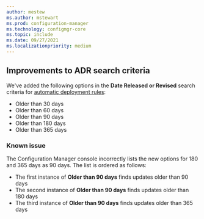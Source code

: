 ```yaml
---
author: mestew
ms.author: mstewart
ms.prod: configuration-manager
ms.technology: configmgr-core
ms.topic: include
ms.date: 09/27/2021
ms.localizationpriority: medium
---
```

## <a name="bkmk_adr"></a> Improvements to ADR search criteria
<!--7033309-->

We've added the following options in the **Date Released or Revised** search criteria for [automatic deployment rules](../../../../../sum/deploy-use/automatically-deploy-software-updates.md):

- Older than 30 days
- Older than 60 days
- Older than 90 days
- Older than 180 days
- Older than 365 days

### Known issue

The Configuration Manager console incorrectly lists the new options for 180 and 365 days as 90 days. The list is ordered as follows:

- The first instance of **Older than 90 days** finds updates older than 90 days
- The second instance of **Older than 90 days** finds updates older than 180 days
- The third instance of **Older than 90 days** finds updates older than 365 days


